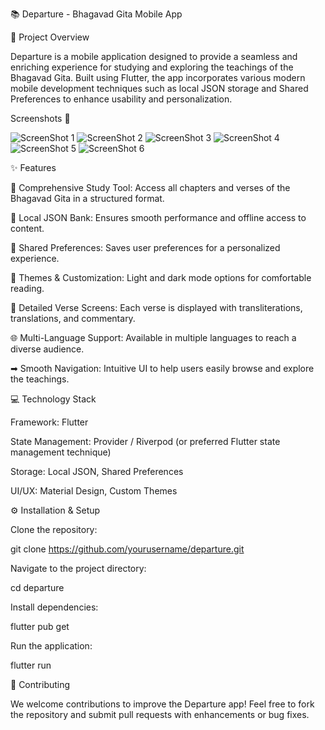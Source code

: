 📚 Departure - Bhagavad Gita Mobile App

🔄 Project Overview

Departure is a mobile application designed to provide a seamless and enriching experience for studying and exploring the teachings of the Bhagavad Gita. Built using Flutter, the app incorporates various modern mobile development techniques such as local JSON storage and Shared Preferences to enhance usability and personalization.

Screenshots 📸

![ScreenShot 1](screenshots/01.jpg)
![ScreenShot 2](screenshots/02.jpg)
![ScreenShot 3](screenshots/03.jpg)
![ScreenShot 4](screenshots/04.jpg)
![ScreenShot 5](screenshots/05.jpg)
![ScreenShot 6](screenshots/06.jpg)






✨ Features

📖 Comprehensive Study Tool: Access all chapters and verses of the Bhagavad Gita in a structured format.

💾 Local JSON Bank: Ensures smooth performance and offline access to content.

🔐 Shared Preferences: Saves user preferences for a personalized experience.

🌟 Themes & Customization: Light and dark mode options for comfortable reading.

📒 Detailed Verse Screens: Each verse is displayed with transliterations, translations, and commentary.

🌐 Multi-Language Support: Available in multiple languages to reach a diverse audience.

➡ Smooth Navigation: Intuitive UI to help users easily browse and explore the teachings.

💻 Technology Stack

Framework: Flutter

State Management: Provider / Riverpod (or preferred Flutter state management technique)

Storage: Local JSON, Shared Preferences

UI/UX: Material Design, Custom Themes

⚙ Installation & Setup

Clone the repository:

git clone https://github.com/yourusername/departure.git

Navigate to the project directory:

cd departure

Install dependencies:

flutter pub get

Run the application:

flutter run

👥 Contributing

We welcome contributions to improve the Departure app! Feel free to fork the repository and submit pull requests with enhancements or bug fixes.
